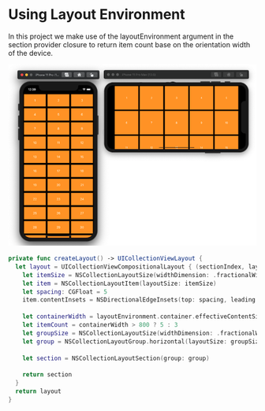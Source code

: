 # Using Layout Environment 

In this project we make use of the layoutEnvironment argument in the section provider closure to return item count base on the orientation width of the device.  

![adaptive layout](https://github.com/alexpaul/Compositional-Layout/blob/master/Assets/adaptive-layout.png)

```swift 
private func createLayout() -> UICollectionViewLayout {
  let layout = UICollectionViewCompositionalLayout { (sectionIndex, layoutEnvironment) -> NSCollectionLayoutSection? in
    let itemSize = NSCollectionLayoutSize(widthDimension: .fractionalWidth(1.0), heightDimension: .fractionalHeight(1.0))
    let item = NSCollectionLayoutItem(layoutSize: itemSize)
    let spacing: CGFloat = 5
    item.contentInsets = NSDirectionalEdgeInsets(top: spacing, leading: spacing, bottom: spacing, trailing: spacing)

    let containerWidth = layoutEnvironment.container.effectiveContentSize.width
    let itemCount = containerWidth > 800 ? 5 : 3
    let groupSize = NSCollectionLayoutSize(widthDimension: .fractionalWidth(1.0), heightDimension: .fractionalWidth(0.20))
    let group = NSCollectionLayoutGroup.horizontal(layoutSize: groupSize, subitem: item, count: itemCount)

    let section = NSCollectionLayoutSection(group: group)

    return section
  }
  return layout
}
```
